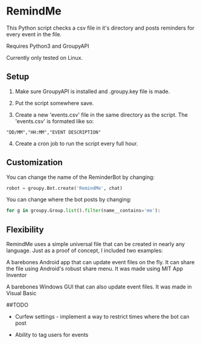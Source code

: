 # RemindMe
This Python script checks a csv file in it's directory and posts reminders for every event in the file.

Requires Python3 and GroupyAPI

Currently only tested on Linux.

## Setup
1. Make sure GroupyAPI is installed and .groupy.key file is made.

2. Put the script somewhere save.

3. Create a new 'events.csv' file in the same directory as the script.
The 'events.csv' is formated like so:
```
"DD/MM","HH:MM","EVENT DESCRIPTION"
```
4. Create a cron job to run the script every full hour.

## Customization

You can change the name of the ReminderBot by changing:
```python
robot = groupy.Bot.create('RemindMe', chat)
```

You can change where the bot posts by changing:
```python
for g in groupy.Group.list().filter(name__contains='me'):
```

## Flexibility
RemindMe uses a simple universal file that can be created in nearly any language.
Just as a proof of concept, I included two examples:

A barebones Android app that can update event files on the fly. It can share the file using Android's robust share menu. It was made using MIT App Inventor

A barebones Windows GUI that can also update event files. It was made in Visual Basic

##TODO

- Curfew settings - implement a way to restrict times where the bot can post

- Ability to tag users for events
